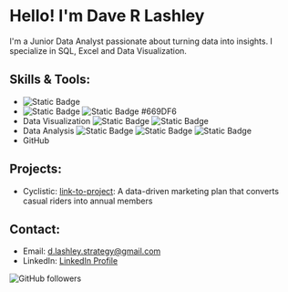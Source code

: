 # Hello! I'm Dave R Lashley
I'm a Junior Data Analyst passionate about turning data into insights. I specialize in SQL, Excel and Data Visualization.

## Skills & Tools:
- ![Static Badge](https://img.shields.io/badge/R-red)
- ![Static Badge](https://img.shields.io/badge/SQL-blue) ![Static Badge](https://img.shields.io/badge/BigQuery-blue) #669DF6
- Data Visualization ![Static Badge](https://img.shields.io/badge/R-red) ![Static Badge](https://img.shields.io/badge/Powerpoint-yellow)
- Data Analysis ![Static Badge](https://img.shields.io/badge/Excel-Green) ![Static Badge](https://img.shields.io/badge/Pivot%20Tables-Green) ![Static Badge](https://img.shields.io/badge/Google%20Sheets-Green)
- GitHub

## Projects:
- Cyclistic: [link-to-project](https://sites.google.com/view/daverlashley/cyclistic-project): A data-driven marketing plan that converts casual riders into annual members

## Contact:
- Email: [d.lashley.strategy@gmail.com](mailto:d.lashley.strategy@gmail.com)
- LinkedIn: [LinkedIn Profile](https://www.linkedin.com/in/davelashley/)


![GitHub followers](https://img.shields.io/github/followers/daverlashley?style=for-the-badge&logo=github)
